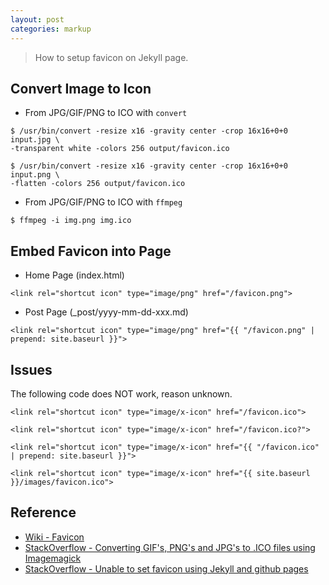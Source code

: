 ```yaml
---
layout: post
categories: markup
---
```


> How to setup favicon on Jekyll page.

## Convert Image to Icon

- From JPG/GIF/PNG to ICO with `convert`

```
$ /usr/bin/convert -resize x16 -gravity center -crop 16x16+0+0 input.jpg \
-transparent white -colors 256 output/favicon.ico

$ /usr/bin/convert -resize x16 -gravity center -crop 16x16+0+0 input.png \
-flatten -colors 256 output/favicon.ico
```

- From JPG/GIF/PNG to ICO with `ffmpeg`

```
$ ffmpeg -i img.png img.ico
```

## Embed Favicon into Page

- Home Page (index.html)

```
<link rel="shortcut icon" type="image/png" href="/favicon.png">
```

- Post Page (_post/yyyy-mm-dd-xxx.md)

```
<link rel="shortcut icon" type="image/png" href="{{ "/favicon.png" | prepend: site.baseurl }}">
```

## Issues

The following code does NOT work, reason unknown.

```
<link rel="shortcut icon" type="image/x-icon" href="/favicon.ico">

<link rel="shortcut icon" type="image/x-icon" href="/favicon.ico?">

<link rel="shortcut icon" type="image/x-icon" href="{{ "/favicon.ico" | prepend: site.baseurl }}">

<link rel="shortcut icon" type="image/x-icon" href="{{ site.baseurl }}/images/favicon.ico">
```

## Reference

- [Wiki - Favicon](https://en.wikipedia.org/wiki/Favicon)
- [StackOverflow - Converting GIF's, PNG's and JPG's to .ICO files using Imagemagick](http://stackoverflow.com/questions/3185677/converting-gifs-pngs-and-jpgs-to-ico-files-using-imagemagick)
- [StackOverflow - Unable to set favicon using Jekyll and github pages](http://stackoverflow.com/questions/30551501/unable-to-set-favicon-using-jekyll-and-github-pages)

